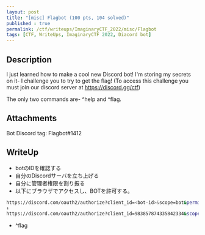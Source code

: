 ```yaml
---
layout: post
title: "[misc] Flagbot (100 pts, 104 solved)"
published : true
permalink: /ctf/writeups/ImaginaryCTF_2022/misc/Flagbot
tags: [CTF, WriteUps, ImaginaryCTF 2022, Diacord bot]
---
```

## Description
I just learned how to make a cool new Discord bot! I'm storing my secrets on it- I challenge you to try to get the flag! (To access this challenge you must join our discord server at https://discord.gg/ctf)

The only two commands are- ^help and ^flag.

## Attachments
Bot Discord tag: Flagbot#1412

## WriteUp
- botのIDを確認する
- 自分のDiscordサーバを立ち上げる
- 自分に管理者権限を割り振る
- 以下にブラウザでアクセスし、BOTを許可する。
```sh
https://discord.com/oauth2/authorize?client_id=<bot-id>&scope=bot&permissions=0
↓
https://discord.com/oauth2/authorize?client_id=983857874335842334&scope=bot&permissions=0
```
- ^flag

